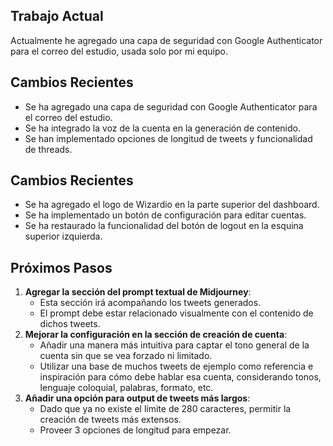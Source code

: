 ## Trabajo Actual
Actualmente he agregado una capa de seguridad con Google Authenticator para el correo del estudio, usada solo por mi equipo.

## Cambios Recientes
- Se ha agregado una capa de seguridad con Google Authenticator para el correo del estudio.
- Se ha integrado la voz de la cuenta en la generación de contenido.
- Se han implementado opciones de longitud de tweets y funcionalidad de threads.

## Cambios Recientes
- Se ha agregado el logo de Wizardio en la parte superior del dashboard.
- Se ha implementado un botón de configuración para editar cuentas.
- Se ha restaurado la funcionalidad del botón de logout en la esquina superior izquierda.

## Próximos Pasos
1. **Agregar la sección del prompt textual de Midjourney**:
   - Esta sección irá acompañando los tweets generados.
   - El prompt debe estar relacionado visualmente con el contenido de dichos tweets.
2. **Mejorar la configuración en la sección de creación de cuenta**:
   - Añadir una manera más intuitiva para captar el tono general de la cuenta sin que se vea forzado ni limitado.
   - Utilizar una base de muchos tweets de ejemplo como referencia e inspiración para cómo debe hablar esa cuenta, considerando tonos, lenguaje coloquial, palabras, formato, etc.
3. **Añadir una opción para output de tweets más largos**:
   - Dado que ya no existe el límite de 280 caracteres, permitir la creación de tweets más extensos.
   - Proveer 3 opciones de longitud para empezar.
